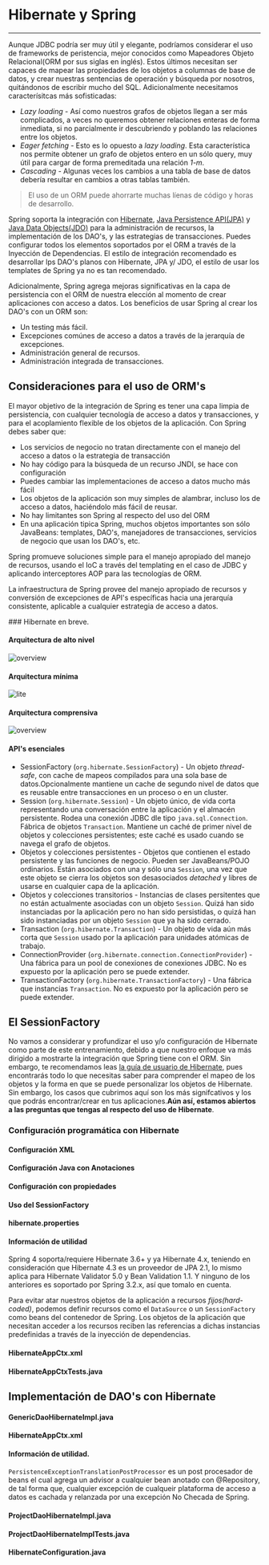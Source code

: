 # Hibernate y Spring

------

Aunque JDBC podría ser muy útil y elegante, podríamos considerar el uso de frameworks de peristencia, mejor conocidos como Mapeadores Objeto Relacional(ORM por sus siglas en inglés). Estos últimos necesitan ser capaces de mapear las propiedades de los objetos a columnas de base de datos, y crear nuestras sentencias de operación y búsqueda por nosotros, quitándonos de escribir mucho del SQL. Adicionalmente necesitamos caracterísitcas más sofisticadas:

* _Lazy loading_ - Así como nuestros grafos de objetos llegan a ser más complicados, a veces no queremos obtener relaciones enteras de forma inmediata, si no parcialmente ir descubriendo y poblando las relaciones entre los objetos.
* _Eager fetching_ - Esto es lo opuesto a _lazy loading_. Esta característica nos permite obtener un grafo de objetos entero en un sólo query, muy útil para cargar de forma premeditada una relación _1-m_.
* _Cascading_ - Algunas veces los cambios a una tabla de base de datos debería resultar en cambios a otras tablas también.

<blockquote>
  <p>El uso de un ORM puede ahorrarte muchas líenas de código y horas de desarrollo.</p>
</blockquote>

Spring soporta la integración con [Hibernate](http://www.hibernate.org/), [Java Persistence API(JPA)](http://www.oracle.com/technetwork/java/javaee/tech/persistence-jsp-140049.html) y [Java Data Objects(JDO)](http://www.oracle.com/technetwork/java/index-jsp-135919.html) para la administración de recursos, la implementación de los DAO's, y las estrategias de transacciones. Puedes configurar todos los elementos soportados por el ORM a través de la Inyección de Dependencias. El estilo de integración recomendado es desarrollar lps DAO's planos con Hibernate, JPA y/ JDO, el estilo de usar los templates de Spring ya no es tan recomendado.

Adicionalmente, Spring agrega mejoras significativas en la capa de persistencia con el ORM de nuestra elección al momento de crear aplicaciones con acceso a datos. Los beneficios de usar Spring al crear los DAO's con un ORM son:

* Un testing más fácil. 
* Excepciones comúnes de acceso a datos a través de la jerarquía de excepciones.
* Administración general de recursos.
* Administración integrada de transacciones.

## Consideraciones para el uso de ORM's

El mayor objetivo de la integración de Spring es tener una capa limpia de persistencia, con cualquier tecnología de acceso a datos y transacciones, y para el acoplamiento flexible de los objetos de la aplicación. Con Spring debes saber que:

* Los servicios de negocio no tratan directamente con el manejo del acceso a datos o la estrategia de transacción
* No hay código para la búsqueda de un recurso JNDI, se hace con configuración
* Puedes cambiar las implementaciones de acceso a datos mucho más fácil
* Los objetos de la aplicación son muy simples de alambrar, incluso los de acceso a datos, haciéndolo más fácil de reusar.
* No hay limitantes son Spring al respecto del uso del ORM
* En una aplicación tipica Spring, muchos objetos importantes son sólo JavaBeans: templates, DAO's, manejadores de transacciones, servicios de negocio que usan los DAO's, etc.

Spring promueve soluciones simple para el manejo apropiado del manejo de recursos, usando el IoC a través del templating en el caso de JDBC y aplicando interceptores AOP para las tecnologías de ORM.

La infraestructura de Spring provee del manejo apropiado de recursos y conversión de excepciones de API's específicas hacia una jerarquía consistente, aplicable a cualquier estrategia de acceso a datos.

### Hibernate en breve.

<div class="row">
  <div class="col-md-6">
    <h4><i class="icon-code"></i> Arquitectura de alto nivel</h4>
    <img src="img/overview.png" alt="overview"/>
  </div>
  <div class="col-md-6">
    <h4><i class="icon-code"></i> Arquitectura mínima</h4>
    <img src="img/lite.png" alt="lite"/>
  </div>
</div>

<div class="row">
  <div class="col-md-12">
    <h4><i class="icon-code"></i> Arquitectura comprensiva</h4>
    <img src="img/full_cream.png" alt="overview"/>
  </div>
</div>

#### API's esenciales

* SessionFactory (`org.hibernate.SessionFactory`) - Un objeto _thread-safe_, con cache de mapeos compilados para una sola base de datos.Opcionalmente mantiene un cache de segundo nivel de datos que es reusable entre transacciones en un proceso o en un cluster.
* Session (`org.hibernate.Session`) - Un objeto único, de vida corta representando una conversación entre la aplicación y el almacén persistente. Rodea una conexión JDBC dle tipo `java.sql.Connection`. Fábrica de objetos `Transaction`. Mantiene un caché de primer nivel de objetos y colecciones persistentes; este caché es usado cuando se navega el grafo de objetos.
* Objetos y colecciones persistentes - Objetos que contienen el estado persistente y las funciones de negocio. Pueden ser JavaBeans/POJO ordinarios. Están asociados con una y sólo una `Session`, una vez que este objeto se cierra los objetos son desasociados _detached_ y libres de usarse en cualquier capa de la aplicación.
* Objetos y colecciones transitorios - Instancias de clases persitentes que no están actualmente asociadas con un objeto `Session`. Quizá han sido instanciadas por la aplicación pero no han sido persistidas, o quizá han sido instanciadas por un objeto `Session` que ya ha sido cerrado.
* Transaction (`org.hibernate.Transaction`) - Un objeto de vida aún más corta que `Session` usado por la aplicación para unidades atómicas de trabajo.
* ConnectionProvider (`org.hibernate.connection.ConnectionProvider`) -  Una fábrica para un pool de conexiones de conexiones JDBC. No es expuesto por la aplicación pero se puede extender.
* TransactionFactory (`org.hibernate.TransactionFactory`) - Una fábrica que instancias `Transaction`. No es expuesto por la aplicación pero se puede extender.

## El SessionFactory

No vamos a considerar y profundizar el uso y/o configuración de Hibernate como parte de este entrenamiento, debido a que nuestro enfoque va más dirigido a mostrarte la integración que Spring tiene con el ORM. Sin embargo, te recomendamos leas [la guía de usuario de Hibernate](http://docs.jboss.org/hibernate/orm/4.3/manual/en-US/html/), pues encontrarás todo lo que necesitas saber para comprender el mapeo de los objetos y la forma en que se puede personalizar los objetos de Hibernate. Sin embargo, los casos que cubrimos aquí son los más signifcativos y los que podrás encontrar/crear en tus aplicaciones.**Aún así, estamos abiertos a las preguntas que tengas al respecto del uso de Hibernate**.

### Configuración programática con Hibernate

<div class="row">
  <div class="col-md-4">
    <h4><i class="icon-code"></i> Configuración XML</h4>
    <script type="syntaxhighlighter" class="brush: java;"><![CDATA[
      Configuration cfg = new Configuration()
      .addResource("User.hbm.xml")
      .addResource("Project.hbm.xml");
    ]]></script>
  </div>
  <div class="col-md-4">
    <h4><i class="icon-code"></i> Configuración Java con Anotaciones</h4>
    <script type="syntaxhighlighter" class="brush: java;"><![CDATA[
      Configuration cfg = new Configuration()
      .addClass(com.makingdevs.model.User.class)
      .addClass(com.makingdevs.model.Project.class);
    ]]></script>
  </div>
  <div class="col-md-4">
    <h4><i class="icon-code"></i> Configuración con propiedades</h4>
    <script type="syntaxhighlighter" class="brush: java;"><![CDATA[
      Configuration cfg = new Configuration()
      .addClass(com.makingdevs.model.User.class)
      .addClass(com.makingdevs.model.Project.class)
      .setProperty("hibernate.dialect", "org.hibernate.dialect.MySQLInnoDBDialect")
      .setProperty("hibernate.connection.datasource", "java:comp/env/jdbc/test")
      .setProperty("hibernate.order_updates", "true");
    ]]></script>
  </div>
</div>

<div class="row">
  <div class="col-md-6">
    <h4><i class="icon-code"></i> Uso del SessionFactory</h4>
    <script type="syntaxhighlighter" class="brush: java;"><![CDATA[
      SessionFactory sessions = cfg.buildSessionFactory();
      Session session = sessions.openSession(); // open a new Session
    ]]></script>
  </div>
  <div class="col-md-6">
    <h4><i class="icon-file"></i> hibernate.properties</h4>
    <script type="syntaxhighlighter" class="brush: plain;"><![CDATA[
hibernate.connection.driver_class = org.postgresql.Driver
hibernate.connection.url = jdbc:postgresql://localhost/makingdevs
hibernate.connection.username = myuser
hibernate.connection.password = secret
hibernate.c3p0.min_size=5
hibernate.c3p0.max_size=20
hibernate.c3p0.timeout=1800
hibernate.c3p0.max_statements=50
hibernate.dialect = org.hibernate.dialect.PostgreSQL82Dialect
    ]]></script>
  </div>
</div>

<div class="bs-callout bs-callout-warning">
<h4><i class="icon-coffee"></i> Información de utilidad</h4>
  <p>
    Spring 4 soporta/requiere Hibernate 3.6+ y ya Hibernate 4.x, teniendo en consideración que Hibernate 4.3 es un proveedor de JPA 2.1, lo mismo aplica para Hibernate Validator 5.0 y Bean Validation 1.1. Y ninguno de los anteriores es soportado por Spring 3.2.x, así que tomalo en cuenta.
  </a>
  </p>
</div>

Para evitar atar nuestros objetos de la aplicación a recursos _fijos(hard-coded)_, podemos definir recursos como el `DataSource` o un `SessionFactory` como beans del contenedor de Spring. Los objetos de la aplicación que necesitan acceder a los recursos reciben las referencias a dichas instancias predefinidas a través de la inyección de dependencias.

<div class="row">
  <div class="col-md-6">
    <h4><i class="icon-code"></i> HibernateAppCtx.xml</h4>
    <script type="syntaxhighlighter" class="brush: xml;"><![CDATA[
<?xml version="1.0" encoding="UTF-8"?>
<beans xmlns="http://www.springframework.org/schema/beans"
  xmlns:xsi="http://www.w3.org/2001/XMLSchema-instance"
  xsi:schemaLocation="http://www.springframework.org/schema/beans http://www.springframework.org/schema/beans/spring-beans.xsd">

  <bean id="sessionFactory"
    class="org.springframework.orm.hibernate3.LocalSessionFactoryBean">
    <property name="dataSource" ref="dataSource" />
    <property name="mappingResources">
      <list>
        <value>com/makingdevs/model/User.hbm.xml</value>
        <value>com/makingdevs/model/Project.hbm.xml</value>
        <value>com/makingdevs/model/UserStory.hbm.xml</value>
        <value>com/makingdevs/model/Task.hbm.xml</value>
      </list>
    </property>
    <property name="hibernateProperties">
      <value>
        hibernate.dialect=org.hibernate.dialect.H2Dialect
      </value>
    </property>
  </bean>

</beans>
    ]]></script>
  </div>
  <div class="col-md-6">
    <h4><i class="icon-file"></i> HibernateAppCtxTests.java</h4>
    <script type="syntaxhighlighter" class="brush: java;"><![CDATA[
package com.makingdevs.practica6;

import static org.springframework.util.Assert.notNull;

import org.hibernate.SessionFactory;
import org.junit.FixMethodOrder;
import org.junit.Test;
import org.junit.runner.RunWith;
import org.junit.runners.MethodSorters;
import org.springframework.beans.factory.annotation.Autowired;
import org.springframework.test.context.ContextConfiguration;
import org.springframework.test.context.junit4.SpringJUnit4ClassRunner;

@RunWith(SpringJUnit4ClassRunner.class)
@ContextConfiguration(locations = { "HibernateAppCtx.xml", "../practica1/DataSourceWithNamespace.xml" })
@FixMethodOrder(MethodSorters.NAME_ASCENDING)
public class HibernateAppCtxTests {

  @Autowired
  SessionFactory sessionFactory;

  @Test
  public void test0SessionFactory() {
    notNull(sessionFactory);
  }

  @Test
  public void test1Session() {
    org.springframework.util.Assert.notNull(sessionFactory.openSession());
  }

}
    ]]></script>
  </div>
</div>


## Implementación de DAO's con Hibernate

<div class="row">
  <div class="col-md-6">
    <h4><i class="icon-code"></i> GenericDaoHibernateImpl.java</h4>
    <script type="syntaxhighlighter" class="brush: java;"><![CDATA[
package com.makingdevs.practica7;

import java.io.Serializable;
import java.lang.reflect.ParameterizedType;
import java.util.List;

import org.hibernate.SessionFactory;
import org.hibernate.criterion.Projections;

import com.makingdevs.dao.GenericDao;

public abstract class GenericDaoHibernateImpl<T, PK extends Serializable> implements GenericDao<T, PK> {

  private SessionFactory sessionFactory;

  private Class<T> type = null;

  public SessionFactory getSessionFactory() {
    return sessionFactory;
  }

  public void setSessionFactory(SessionFactory sessionFactory) {
    this.sessionFactory = sessionFactory;
  }

  @Override
  public void create(T newInstance) {
    sessionFactory.getCurrentSession().save(newInstance);
  }

  @SuppressWarnings("unchecked")
  @Override
  public T read(PK id) {
    return (T) sessionFactory.getCurrentSession().get(getType(), id);
  }

  @Override
  public void update(T transientObject) {
    sessionFactory.getCurrentSession().update(transientObject);
  }

  @Override
  public void delete(T persistentObject) {
    sessionFactory.getCurrentSession().delete(persistentObject);
  }

  @SuppressWarnings("unchecked")
  @Override
  public List<T> findAll() {
    return sessionFactory.getCurrentSession().createCriteria(getType()).list();
  }

  @Override
  public int countAll() {
    return (Integer) sessionFactory.getCurrentSession().createCriteria(getType()).setProjection(Projections.rowCount())
        .uniqueResult();
  }

  @SuppressWarnings("unchecked")
  public Class<T> getType() {
    if (type == null) {
      Class<?> clazz = getClass();
      while (!(clazz.getGenericSuperclass() instanceof ParameterizedType)) {
        clazz = clazz.getSuperclass();
      }
      type = (Class<T>) ((ParameterizedType) clazz.getGenericSuperclass()).getActualTypeArguments()[0];
    }
    return type;
  }

}
    ]]></script>
  </div>
  <div class="col-md-6">
    <h4><i class="icon-code"></i> HibernateAppCtx.xml</h4>
    <script type="syntaxhighlighter" class="brush: xml;"><![CDATA[
<?xml version="1.0" encoding="UTF-8"?>
<beans xmlns="http://www.springframework.org/schema/beans"
  xmlns:xsi="http://www.w3.org/2001/XMLSchema-instance" xmlns:jdbc="http://www.springframework.org/schema/jdbc"
  xmlns:context="http://www.springframework.org/schema/context"
  xmlns:aop="http://www.springframework.org/schema/aop" xmlns:tx="http://www.springframework.org/schema/tx"
  xsi:schemaLocation="http://www.springframework.org/schema/jdbc http://www.springframework.org/schema/jdbc/spring-jdbc-4.0.xsd
    http://www.springframework.org/schema/aop http://www.springframework.org/schema/aop/spring-aop-4.0.xsd
    http://www.springframework.org/schema/beans http://www.springframework.org/schema/beans/spring-beans.xsd
    http://www.springframework.org/schema/tx http://www.springframework.org/schema/tx/spring-tx-4.0.xsd
    http://www.springframework.org/schema/context http://www.springframework.org/schema/context/spring-context-4.0.xsd">

  <context:component-scan base-package="com.makingdevs.practica7" />

  <jdbc:embedded-database type="H2" id="dataSource">
    <jdbc:script location="classpath:/com/makingdevs/scripts/user.sql" />
    <jdbc:script location="classpath:/com/makingdevs/scripts/project.sql" />
    <jdbc:script location="classpath:/com/makingdevs/scripts/user_story.sql" />
    <jdbc:script location="classpath:/com/makingdevs/scripts/task.sql" />
    <jdbc:script location="classpath:/com/makingdevs/scripts/constraints.sql" />
  </jdbc:embedded-database>

  <bean id="sessionFactory"
    class="org.springframework.orm.hibernate4.LocalSessionFactoryBean">
    <property name="dataSource" ref="dataSource" />
    <property name="mappingResources">
      <list>
        <value>com/makingdevs/model/User.hbm.xml</value>
        <value>com/makingdevs/model/Project.hbm.xml</value>
        <value>com/makingdevs/model/UserStory.hbm.xml</value>
        <value>com/makingdevs/model/Task.hbm.xml</value>
      </list>
    </property>
    <property name="hibernateProperties">
      <value>
        hibernate.dialect=org.hibernate.dialect.H2Dialect
      </value>
    </property>
  </bean>

  <bean
    class="org.springframework.dao.annotation.PersistenceExceptionTranslationPostProcessor" />

  <!-- This is very important, but it's explained later!!! Don't Worry about... -->
  <bean id="transactionManager"
    class="org.springframework.orm.hibernate4.HibernateTransactionManager">
    <property name="sessionFactory" ref="sessionFactory" />
  </bean>

  <aop:config>
    <aop:pointcut id="allMethods"
      expression="execution(public * com.makingdevs.practica7.**.*(..))" />
    <aop:advisor advice-ref="txAdvice" pointcut-ref="allMethods" />
  </aop:config>

  <tx:advice id="txAdvice" transaction-manager="transactionManager">
    <tx:attributes>
      <tx:method name="*" />
    </tx:attributes>
  </tx:advice>

</beans>
    ]]></script>
  </div>
</div>

<div class="bs-callout bs-callout-info">
<h4><i class="icon-coffee"></i> Información de utilidad.</h4>
  <p>
    <code>PersistenceExceptionTranslationPostProcessor</code> es un post procesador de beans el cual agrega un advisor a cualquier bean anotado con @Repository, de tal forma que, cualquier excepción de cualqueir plataforma de acceso a datos es cachada y relanzada por una excepción No Checada de Spring.
  </a>
  </p>
</div>

<div class="row">
  <div class="col-md-6">
    <h4><i class="icon-code"></i> ProjectDaoHibernateImpl.java</h4>
    <script type="syntaxhighlighter" class="brush: java;"><![CDATA[
package com.makingdevs.practica7;

import org.hibernate.Query;
import org.hibernate.SessionFactory;
import org.springframework.beans.factory.annotation.Autowired;
import org.springframework.stereotype.Repository;

import com.makingdevs.dao.ProjectDao;
import com.makingdevs.model.Project;

@Repository
public class ProjectDaoHibernateImpl extends GenericDaoHibernateImpl<Project, Long> implements ProjectDao {

  @Autowired
  public ProjectDaoHibernateImpl(SessionFactory sessionFactory) {
    super.setSessionFactory(sessionFactory);
  }

  @Override
  public Project findByCodename(String codename) {
    Query query = getSessionFactory().getCurrentSession().createQuery("from Project where codeName = ?");
    query.setString(0, codename);
    return (Project) query.uniqueResult();
  }

}
    ]]></script>
  </div>

  <div class="col-md-6">
    <h4><i class="icon-code"></i> ProjectDaoHibernateImplTests.java</h4>
    <script type="syntaxhighlighter" class="brush: java;"><![CDATA[
package com.makingdevs.practica7;

import static org.springframework.util.Assert.notNull;

import java.util.Date;

import javax.sql.DataSource;

import org.junit.FixMethodOrder;
import org.junit.Test;
import org.junit.runner.RunWith;
import org.junit.runners.MethodSorters;
import org.springframework.beans.factory.annotation.Autowired;
import org.springframework.test.context.ContextConfiguration;
import org.springframework.test.context.junit4.SpringJUnit4ClassRunner;
import org.springframework.util.Assert;
import static org.junit.Assert.assertEquals;
import static org.junit.Assert.assertNotEquals;
import static org.junit.Assert.assertNull;

import com.makingdevs.dao.ProjectDao;
import com.makingdevs.model.Project;

@RunWith(SpringJUnit4ClassRunner.class)
@ContextConfiguration(locations = { "HibernateAppCtx.xml" })
@FixMethodOrder(MethodSorters.NAME_ASCENDING)
public class ProjectDaoHibernateImplTests {

  @Autowired
  ProjectDao projectDao;
  @Autowired
  DataSource dataSource;
  
  private static Long projectId;

  @Test
  public void test0ProjectDao() {
    notNull(projectDao);
    notNull(dataSource);
  }

  @Test
  public void test1CreateProject() {
    Project project = new Project();
    project.setName("New Project");
    project.setCodeName("NEWPROJECT");
    project.setDescription("This is a new project");
    project.setDateCreated(new Date());
    project.setLastUpdated(new Date());
    projectDao.create(project);
    Assert.isTrue(project.getId() > 0);
    projectId = project.getId();
  }
  
  @Test
  public void test2ReadProject(){
    Project project = projectDao.read(projectId);
    Assert.isTrue(project.getId() > 0);
    assertEquals("New Project", project.getName());
    assertEquals("NEWPROJECT", project.getCodeName());
  }
  
  @Test
  public void test3UpdateProject(){
    Project project = projectDao.read(projectId);
    String originalCodeName = project.getCodeName();
    project.setCodeName("PROJECTUPDATED");
    project.setName("Project updated");
    projectDao.update(project);
    Project projectUpdated = projectDao.read(projectId);
    assertNotEquals(originalCodeName, projectUpdated.getCodeName());
  }
  
  @Test 
  public void test4FindProjectByCodeName(){
    Project project = projectDao.findByCodename("PROJECTUPDATED");
    assertEquals("PROJECTUPDATED", project.getCodeName());
  }
  
  @Test 
  public void test5DeleteProject(){
    Project project = projectDao.read(projectId);
    projectDao.delete(project);
    Project projectDeleted = projectDao.read(projectId);
    assertNull(projectDeleted);
  }

}
    ]]></script>
  </div>
</div>

<div class="row">
  <div class="col-md-12">
    <h4><i class="icon-code"></i> HibernateConfiguration.java</h4>
    <script type="syntaxhighlighter" class="brush: java;"><![CDATA[
package com.makingdevs.practica7;

import javax.sql.DataSource;

import org.springframework.context.annotation.Bean;
import org.springframework.dao.annotation.PersistenceExceptionTranslationPostProcessor;
import org.springframework.jdbc.datasource.embedded.EmbeddedDatabaseBuilder;
import org.springframework.jdbc.datasource.embedded.EmbeddedDatabaseType;
import org.springframework.orm.hibernate3.HibernateTransactionManager;
import org.springframework.orm.hibernate4.LocalSessionFactoryBean;
import org.springframework.transaction.PlatformTransactionManager;

import com.makingdevs.dao.ProjectDao;

@Configuration
public class HibernateConfiguration {

  @Bean
  public DataSource dataSource() {
    EmbeddedDatabaseBuilder builder = new EmbeddedDatabaseBuilder();
    builder.addScript("classpath:/com/makingdevs/scripts/project.sql");
    builder.addScript("classpath:/com/makingdevs/scripts/user_story.sql");
    builder.addScript("classpath:/com/makingdevs/scripts/task.sql");
    builder.addScript("classpath:/com/makingdevs/scripts/user.sql");
    builder.addScript("classpath:/com/makingdevs/scripts/constraints.sql");
    return builder.setType(EmbeddedDatabaseType.H2).build();
  }

  @Bean
  public LocalSessionFactoryBean sessionFactory() {
    LocalSessionFactoryBean localSessionFactory = new LocalSessionFactoryBean();
    localSessionFactory.setDataSource(dataSource());
    localSessionFactory.setMappingResources("com/makingdevs/model/Project.hbm.xml",
        "com/makingdevs/model/UserStory.hbm.xml", "com/makingdevs/model/Task.hbm.xml",
        "com/makingdevs/model/User.hbm.xml");
    localSessionFactory.getHibernateProperties().put("hibernate.dialect", "org.hibernate.dialect.H2Dialect");
    return localSessionFactory;
  }

  @Bean
  public PersistenceExceptionTranslationPostProcessor exceptionTranslation() {
    return new PersistenceExceptionTranslationPostProcessor();
  }

  @Bean
  public ProjectDao projectDao() {
    return new ProjectDaoHibernateImpl(sessionFactory().getObject());
  }
  
  @Bean
  public HibernateTransactionManager transactionManager(){
    HibernateTransactionManager transactionManager = new HibernateTransactionManager(sessionFactory().getObject());
    return transactionManager;
  }
}
    ]]></script>
  </div>
</div>